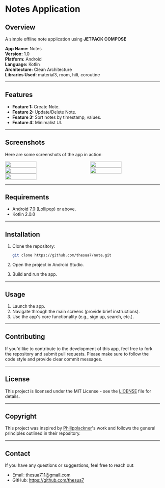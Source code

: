 # Notes Application

## Overview
A simple offline note application using **JETPACK COMPOSE**

**App Name:** Notes  
**Version:** 1.0  
**Platform:** Android  
**Language:** Kotlin  
**Architecture:** Clean Architecture  
**Libraries Used:** material3, room, hilt, coroutine

---

## Features
- **Feature 1:** Create Note.
- **Feature 2:** Update/Delete Note.
- **Feature 3:** Sort notes by timestamp, values.
- **Feature 4:** Minimalist UI.

---

## Screenshots
Here are some screenshots of the app in action:

<div style="display: flex; justify-content: space-between; flex-wrap: wrap;">
    <img src="https://github.com/user-attachments/assets/56c63eee-f6c0-48d2-88b1-442e46f708be" width="45%" />
    <img src="https://github.com/user-attachments/assets/e8051a9a-7f59-48c1-a4d8-ed808a584cd8" width="45%" />
    <img src="https://github.com/user-attachments/assets/2ef953ca-c523-451c-bbe0-d3833a1cd496" width="45%" />
    <img src="https://github.com/user-attachments/assets/726259c5-37fa-4146-b56e-ef5e1aa3abe0" width="45%" />
    <img src="https://github.com/user-attachments/assets/96437245-558a-4f87-800e-e72bb0109cae" width="45%" />
</div>

---

## Requirements
- Android 7.0 (Lollipop) or above.
- Kotlin 2.0.0

---

## Installation

1. Clone the repository:
    ```bash
    git clone https://github.com/thesua7/note.git
    ```

2. Open the project in Android Studio.

3. Build and run the app.

---

## Usage

1. Launch the app.
2. Navigate through the main screens (provide brief instructions).
3. Use the app's core functionality (e.g., sign up, search, etc.).

---

## Contributing
If you'd like to contribute to the development of this app, feel free to fork the repository and submit pull requests. Please make sure to follow the code style and provide clear commit messages.

---

## License
This project is licensed under the MIT License - see the [LICENSE](LICENSE) file for details.

---

## Copyright

This project was inspired by [Philipplackner](https://github.com/philipplackner)'s work and follows the general principles outlined in their repository.

---

## Contact

If you have any questions or suggestions, feel free to reach out:

- Email: thesua711@gmail.com
- GitHub: https://github.com/thesua7
